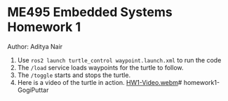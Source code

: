 # ME495 Embedded Systems Homework 1
Author: Aditya Nair
1. Use `ros2 launch turtle_control waypoint.launch.xml` to run the code
2. The `/load` service loads waypoints for the turtle to follow.
3. The `/toggle` starts and stops the turtle.
4. Here is a video of the turtle in action.
[HW1-Video.webm](https://github.com/ME495-EmbeddedSystems/homework1-GogiPuttar/assets/59332714/a06e8d02-6e67-442f-90f8-173628ffdefe)# homework1-GogiPuttar
